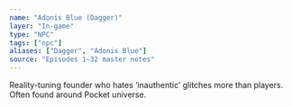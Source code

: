 ```yaml
---
name: "Adonis Blue (Dagger)"
layer: "In-game"
type: "NPC"
tags: ["npc"]
aliases: ["Dagger", "Adonis Blue"]
source: "Episodes 1–32 master notes"
---
```

Reality-tuning founder who hates ‘inauthentic’ glitches more than players. Often found around Pocket universe.

